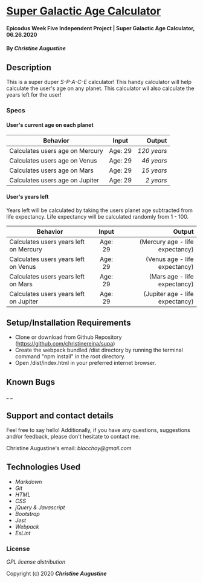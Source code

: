 # [Super Galactic Age Calculator]()

#### Epicodus Week Five Independent Project | Super Galactic Age Calculator, 06.26.2020

#### By _**Christine Augustine**_

## Description


This is a super duper *S-P-A-C-E* calculator! This handy calculator will help calculate the user's age on any planet. This calculator wil also calculate the years left for the user!

### Specs

#### User's current age on each planet

| Behavior       | Input         | Output  |
| ------------- |:-------------:| -----:|
| Calculates users age on Mercury | Age: 29 | *120 years*|
| Calculates users age on Venus | Age: 29 | *46 years*|
| Calculates users age on Mars   | Age: 29 | *15 years* |
| Calculates users age on Jupiter | Age: 29 | *2 years* |

#### User's years left

Years left will be calculated by taking the users planet age subtracted from life expectancy. Life expectancy will be calculated randomly from 1 - 100.

| Behavior       | Input         | Output  |
| ------------- |:-------------:| -----:|
| Calculates users years left on Mercury | Age: 29 | (Mercury age - life expectancy)|
| Calculates users years left on Venus | Age: 29 | (Venus age - life expectancy)|
| Calculates users years left on Mars  | Age: 29 |(Mars age - life expectancy)|
| Calculates users years left on Jupiter | Age: 29 | (Jupiter age - life expectancy) |

## Setup/Installation Requirements

* Clone or download from Github Repository (https://github.com/christinereina/supa)
* Create the webpack bundled /dist directory by running the terminal command "npm install" in the root directory.
* Open /dist/index.html in your preferred internet browser.

## Known Bugs

_ _

## Support and contact details

Feel free to say hello! Additionally, if you have any questions, suggestions and/or feedback, please don't hesitate to contact me.

Christine Augustine's email:
_blacchoy@gmail.com_

## Technologies Used

* _Markdown_
* _Git_
* _HTML_
* _CSS_
* _jQuery & Javascript_
* _Bootstrap_  
* _Jest_
* _Webpack_
* _EsLint_

### License

*GPL license distribution*

Copyright (c) 2020 **_Christine Augustine_**
